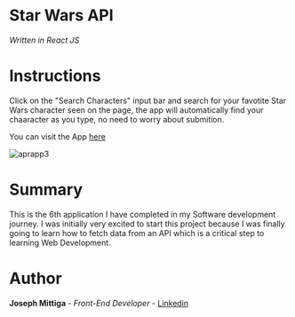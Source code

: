 # Star Wars API #

*Written in React JS*

# Instructions

Click on the "Search Characters" input bar and search for your favotite Star Wars character seen on the page, the app will automatically find your chaaracter as you type, no need to worry about submition.


You can visit the App [here](https://starwarsapi4.herokuapp.com)


![aprapp3](https://user-images.githubusercontent.com/55517078/103447617-9924e900-4c5b-11eb-8a69-ad34d0e690c2.PNG)


# Summary

This is the 6th application I have completed in my Software development journey. I was initially very excited to start this project because I was finally going to learn how to fetch data from an API which is a critical step to learning Web Development.

# Author 

**Joseph Mittiga** - *Front-End Developer* - [Linkedin](https://www.linkedin.com/in/joseph-mittiga-939121203/)